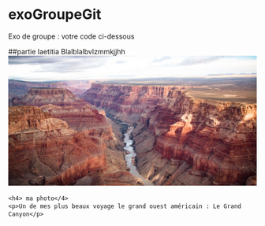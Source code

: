 # exoGroupeGit
Exo de groupe : votre code ci-dessous

##partie laetitia
Blalblalbvlzmmkjjhh
![mon image LL](photolaetitia.jpg)
```
<h4> ma photo</4>
<p>Un de mes plus beaux voyage le grand ouest américain : Le Grand Canyon</p>
